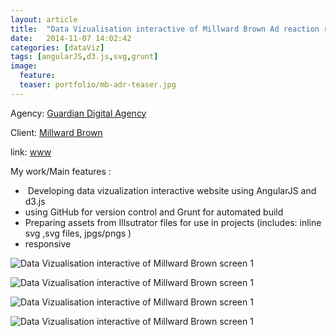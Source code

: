 ```yaml
---
layout: article
title:  "Data Vizualisation interactive of Millward Brown Ad reaction research" 
date:   2014-11-07 14:02:42
categories: [dataViz]
tags: [angularJS,d3.js,svg,grunt]
image:
  feature:
  teaser: portfolio/mb-adr-teaser.jpg
---
```


Agency: [Guardian Digital Agency](http://www.guardian.com/)  

Client: [Millward Brown](http://www.millwardbrown.com/)

link: [www](https://www.millwardbrown.com/adreaction/2014/#/)

My work/Main features :

-  Developing data vizualization interactive website using AngularJS and d3.js
-  using GitHub for version control and Grunt for automated build    
- Preparing assets from Illsutrator files for use in projects (includes: inline svg ,svg files, jpgs/pngs )
- responsive 

 
![Data Vizualisation interactive of Millward Brown screen 1]({{site.baseurl}}/images/portfolio/mb-adr-1.jpg "Data Vizualisation interactive of Millward Brown screen 1")

![Data Vizualisation interactive of Millward Brown screen 1]({{site.baseurl}}/images/portfolio/mb-adr-2.jpg "Data Vizualisation interactive of Millward Brown screen 1")

![Data Vizualisation interactive of Millward Brown screen 1]({{site.baseurl}}/images/portfolio/mb-adr-3.jpg "Data Vizualisation interactive of Millward Brown screen 1")

![Data Vizualisation interactive of Millward Brown screen 1]({{site.baseurl}}/images/portfolio/mb-adr-4.jpg "Data Vizualisation interactive of Millward Brown  screen 1")

